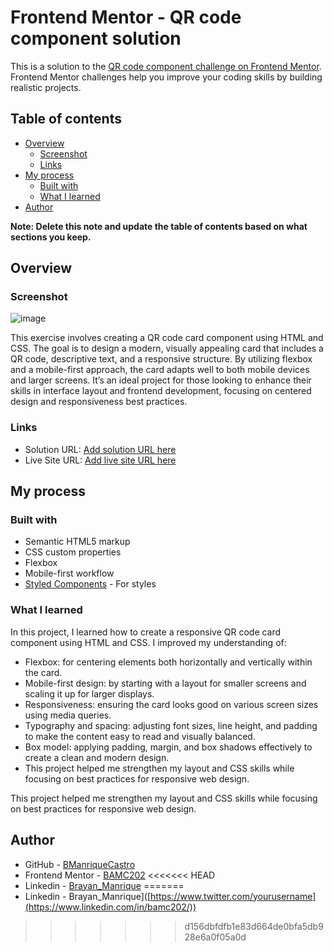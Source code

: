 # Frontend Mentor - QR code component solution

This is a solution to the [QR code component challenge on Frontend Mentor](https://www.frontendmentor.io/challenges/qr-code-component-iux_sIO_H). Frontend Mentor challenges help you improve your coding skills by building realistic projects. 

## Table of contents

- [Overview](#overview)
  - [Screenshot](#screenshot)
  - [Links](#links)
- [My process](#my-process)
  - [Built with](#built-with)
  - [What I learned](#what-i-learned)
- [Author](#author)

**Note: Delete this note and update the table of contents based on what sections you keep.**

## Overview

### Screenshot

![image](https://github.com/user-attachments/assets/94e0358b-ef2b-4df0-808b-06ba98564833)


This exercise involves creating a QR code card component using HTML and CSS. The goal is to design a modern, visually appealing card that includes a QR code, descriptive text, and a responsive structure. By utilizing flexbox and a mobile-first approach, the card adapts well to both mobile devices and larger screens. It’s an ideal project for those looking to enhance their skills in interface layout and frontend development, focusing on centered design and responsiveness best practices.


### Links

- Solution URL: [Add solution URL here]([https://your-solution-url.com](https://github.com/BManrriqueCastro/CODIGO_QR))
- Live Site URL: [Add live site URL here](https://your-live-site-url.com)

## My process

### Built with

- Semantic HTML5 markup
- CSS custom properties
- Flexbox
- Mobile-first workflow
- [Styled Components](https://styled-components.com/) - For styles


### What I learned

In this project, I learned how to create a responsive QR code card component using HTML and CSS. I improved my understanding of:

- Flexbox: for centering elements both horizontally and vertically within the card.
- Mobile-first design: by starting with a layout for smaller screens and scaling it up for larger displays.
- Responsiveness: ensuring the card looks good on various screen sizes using media queries.
- Typography and spacing: adjusting font sizes, line height, and padding to make the content easy to read and visually balanced.
- Box model: applying padding, margin, and box shadows effectively to create a clean and modern design.
- This project helped me strengthen my layout and CSS skills while focusing on best practices for responsive web design.

This project helped me strengthen my layout and CSS skills while focusing on best practices for responsive web design.

## Author

- GitHub - [BManriqueCastro]([https://www.your-site.com](https://github.com/BManrriqueCastro))
- Frontend Mentor - [BAMC202]([https://www.frontendmentor.io/profile/yourusername](https://www.frontendmentor.io/profile/BManrriqueCastro))
<<<<<<< HEAD
- Linkedin - [Brayan_Manrique]([https://www.twitter.com/yourusername](https://www.linkedin.com/in/bamc202/))
=======
- Linkedin - Brayan_Manrique]([https://www.twitter.com/yourusername](https://www.linkedin.com/in/bamc202/))
>>>>>>> d156dbfdfb1e83d664de0bfa5db928e6a0f05a0d
